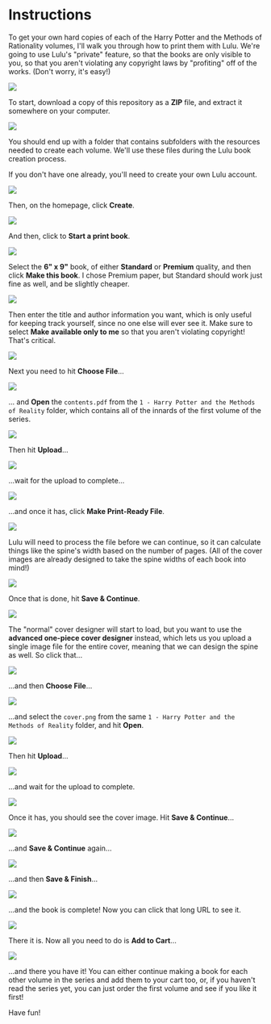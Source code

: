
# Instructions

To get your own hard copies of each of the Harry Potter and the Methods of Rationality volumes, I'll walk you through how to print them with Lulu. We're going to use Lulu's "private" feature, so that the books are only visible to you, so that you aren't violating any copyright laws by "profiting" off of the works. (Don't worry, it's easy!)

![](../images/0.png)

To start, download a copy of this repository as a **ZIP** file, and extract it somewhere on your computer.

![](../images/1.png)

You should end up with a folder that contains subfolders with the resources needed to create each volume. We'll use these files during the Lulu book creation process.

If you don't have one already, you'll need to create your own Lulu account.

![](../images/2.png)

Then, on the homepage, click **Create**.

![](../images/3.png)

And then, click to **Start a print book**.

![](../images/4.png)

Select the **6" x 9"** book, of either **Standard** or **Premium** quality, and then click **Make this book**. I chose Premium paper, but Standard should work just fine as well, and be slightly cheaper.

![](../images/5.png)

Then enter the title and author information you want, which is only useful for keeping track yourself, since no one else will ever see it. Make sure to select **Make available only to me** so that you aren't violating copyright! That's critical.

![](../images/6.png)

Next you need to hit **Choose File**...

![](../images/7.png)

... and **Open** the `contents.pdf` from the `1 - Harry Potter and the Methods of Reality` folder, which contains all of the innards of the first volume of the series.

![](../images/8.png)

Then hit **Upload**...

![](../images/9.png)

...wait for the upload to complete...

![](../images/10.png)

...and once it has, click **Make Print-Ready File**.

![](../images/11.png)

Lulu will need to process the file before we can continue, so it can calculate things like the spine's width based on the number of pages. (All of the cover images are already designed to take the spine widths of each book into mind!)

![](../images/12.png)

Once that is done, hit **Save & Continue**.

![](../images/13.png)

The "normal" cover designer will start to load, but you want to use the **advanced one-piece cover designer** instead, which lets us you upload a single image file for the entire cover, meaning that we can design the spine as well. So click that...

![](../images/14.png)

...and then **Choose File**...

![](../images/15.png)

...and select the `cover.png` from the same `1 - Harry Potter and the Methods of Reality` folder, and hit **Open**.

![](../images/16.png)

Then hit **Upload**...

![](../images/17.png)

...and wait for the upload to complete.

![](../images/18.png)

Once it has, you should see the cover image. Hit **Save & Continue**...

![](../images/19.png)

...and **Save & Continue** again...

![](../images/20.png)

...and then **Save & Finish**...

![](../images/21.png)

...and the book is complete! Now you can click that long URL to see it.

![](../images/22.png)

There it is. Now all you need to do is **Add to Cart**... 

![](../images/23.png)

...and there you have it! You can either continue making a book for each other volume in the series and add them to your cart too, or, if you haven't read the series yet, you can just order the first volume and see if you like it first!

Have fun!

